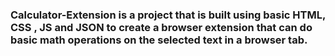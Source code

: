 ### Calculator-Extension is a project that is built using basic HTML, CSS , JS and JSON to create a browser extension that can do basic math operations on the selected text in a browser tab.


